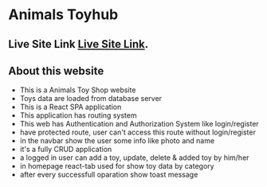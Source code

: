 # Animals Toyhub

## Live Site Link    [Live Site Link](https://animals-toyhub.web.app/).

## About this website 
* This is a Animals Toy Shop website
* Toys data are loaded from database server
* This is a React SPA application 
* This application has routing system 
* This web has Authentication and Authorization System like login/register
* have protected route, user can't access this route without login/register
* in the navbar show the user some info like photo and name
* it's a fully CRUD application
* a logged in user can add a toy, update, delete & added toy by him/her
* in homepage react-tab used for show toy data by category
* after every successfull oparation show toast message